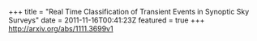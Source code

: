+++
title = "Real Time Classification of Transient Events in Synoptic Sky Surveys"
date = 2011-11-16T00:41:23Z
featured = true
+++
http://arxiv.org/abs/1111.3699v1